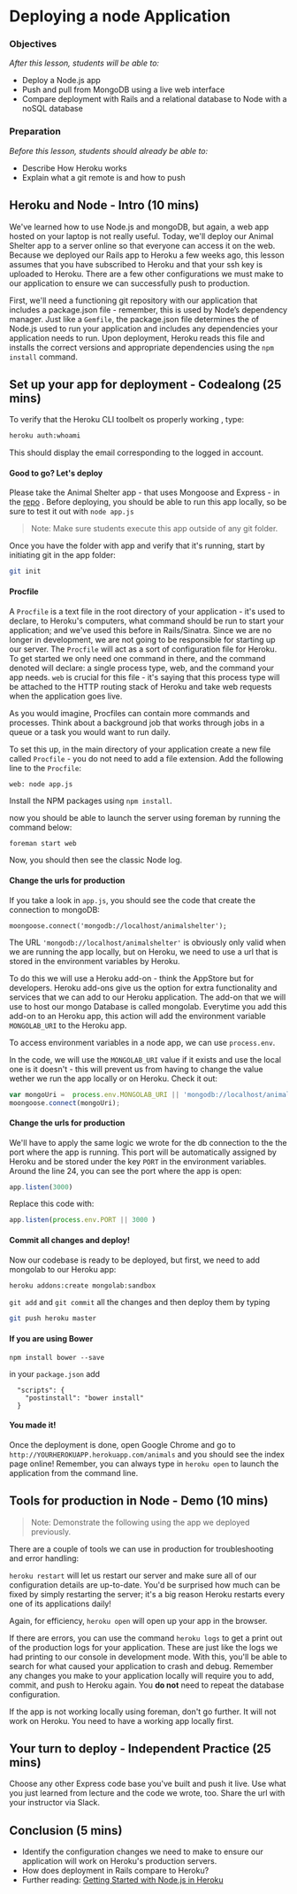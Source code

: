 # Deploying a node Application

### Objectives
*After this lesson, students will be able to:*

- Deploy a Node.js app
- Push and pull from MongoDB using a live web interface
- Compare deployment with Rails and a relational database to Node with a noSQL database

### Preparation
*Before this lesson, students should already be able to:*

- Describe How Heroku works
- Explain what a git remote is and how to push

## Heroku and Node - Intro (10 mins)

We've learned how to use Node.js and mongoDB, but again, a web app hosted on your laptop is not really useful. Today, we'll deploy our Animal Shelter app to a server online so that everyone can access it on the web.  Because we deployed our Rails app to Heroku a few weeks ago, this lesson assumes that you have subscribed to Heroku and that your ssh key is uploaded to Heroku.  There are a few other configurations we must make to our application to ensure we can successfully push to production.

First, we'll need a functioning git repository with our application that includes a package.json file - remember, this is used by Node’s dependency manager.  Just like a `Gemfile`, the package.json file determines the of Node.js used to run your application and includes any dependencies your application needs to run. Upon deployment, Heroku reads this file and installs the correct versions and appropriate dependencies using the  `npm install` command.

## Set up your app for deployment - Codealong (25 mins)

To verify that the Heroku CLI toolbelt os properly working , type:

```bash
heroku auth:whoami
```

This should display the email corresponding to the logged in account.

#### Good to go? Let's deploy

Please take the Animal Shelter app - that uses Mongoose and Express - in the [repo](https://github.com/wdi-hk-9/lesson-heroku-node-deployment) . Before deploying, you should be able to run this app locally, so be sure to test it out with `node app.js`

> Note: Make sure students execute this app outside of any git folder.

Once you have the folder with app and verify that it's running, start by initiating git in the app folder:

```bash
git init
```

#### Procfile

A `Procfile` is a text file in the root directory of your application - it's used to declare, to Heroku's computers, what command should be run to start your application; and we've used this before in Rails/Sinatra. Since we are no longer in development, we are not going to be responsible for starting up our server. The `Procfile` will act as a sort of configuration file for Heroku.  To get started we only need one command in there, and the command denoted will declare: a single process type, web, and the command your app needs. `web` is crucial for this file - it's saying that this process type will be attached to the HTTP routing stack of Heroku and take web requests when the application goes live.

As you would imagine, Procfiles can contain more commands and processes. Think about a background job that works through jobs in a queue or a task you would want to run daily.

To set this up, in the main directory of your application create a new file called `Procfile` - you do not need to add a file extension.  Add the following line to the `Procfile`:

```
web: node app.js
```

Install the NPM packages using `npm install`.

now you should be able to launch the server using foreman by running the command below:

```bash
foreman start web
```

Now, you should then see the classic Node log.

#### Change the urls for production

If you take a look in `app.js`, you should see the code that create the connection to mongoDB:

```
moongoose.connect('mongodb://localhost/animalshelter');
```

The URL `'mongodb://localhost/animalshelter'` is obviously only valid when we are running the app locally, but on Heroku, we need to use a url that is stored in the environment variables by Heroku.

To do this we will use a Heroku add-on - think the AppStore but for developers. Heroku add-ons give us the option for extra functionality and services that we can add to our Heroku application. The add-on that we will use to host our mongo Database is called mongolab.  Everytime you add this add-on to an Heroku app, this action will add the environment variable `MONGOLAB_URI` to the Heroku app.

To access environment variables in a node app, we can use `process.env`.

In the code, we will use the `MONGOLAB_URI` value if it exists and use the local one is it doesn't - this will prevent us from having to change the value wether we run the app locally or on Heroku.  Check it out:

```javascript
var mongoUri =  process.env.MONGOLAB_URI || 'mongodb://localhost/animalshelter';
moongoose.connect(mongoUri);
```

#### Change the urls for production

We'll have to apply the same logic we wrote for the db connection to the the port where the app is running.  This port will be automatically assigned by Heroku and be stored under the key `PORT` in the environment variables. Around the line 24, you can see the port where the app is open:

```javascript
app.listen(3000)
```

Replace this code with:

```javascript
app.listen(process.env.PORT || 3000 )
```

#### Commit all changes and deploy!

Now our codebase is ready to be deployed, but first, we need to add mongolab to our Heroku app:

```bash
heroku addons:create mongolab:sandbox
```

`git add` and `git commit` all the changes and then deploy them by typing

```bash
git push heroku master
```

#### If you are using Bower

```
npm install bower --save
```

in your `package.json` add

```
  "scripts": {
    "postinstall": "bower install"
  }
```

#### You made it!
Once the deployment is done, open Google Chrome and go to `http://YOURHEROKUAPP.herokuapp.com/animals` and you should see the index page online!  Remember, you can always type in `heroku open` to launch the application from the command line.


## Tools for production in Node - Demo (10 mins)

>Note: Demonstrate the following using the app we deployed previously.

There are a couple of tools we can use in production for troubleshooting and error handling:

`heroku restart` will let us restart our server and make sure all of our configuration details are up-to-date.  You'd be surprised how much can be fixed by simply restarting the server; it's a big reason Heroku restarts every one of its applications daily!

Again, for efficiency, `heroku open` will open up your app in the browser.

If there are errors, you can use the command `heroku logs` to get a print out of the production logs for your application. These are just like the logs we had printing to our console in development mode. With this, you'll be able to search for what caused your application to crash and debug. Remember any changes you make to your application locally will require you to add, commit, and push to Heroku again. You **do not** need to repeat the database configuration.

If the app is not working locally using foreman, don't go further.  It will not work on Heroku. You need to have a working app locally first.


## Your turn to deploy - Independent Practice (25 mins)

Choose any other Express code base you've built and push it live.  Use what you just learned from lecture and the code we wrote, too.  Share the url with your instructor via Slack.


## Conclusion (5 mins)

- Identify the configuration changes we need to make to ensure our application will work on Heroku's production servers.
- How does deployment in Rails compare to Heroku?
- Further reading: [Getting Started with Node.js in Heroku](https://devcenter.heroku.com/articles/getting-started-with-nodejs#introduction)
